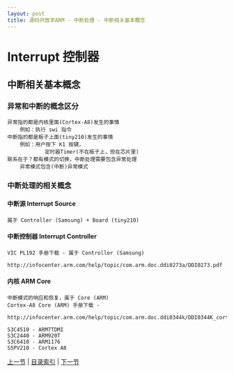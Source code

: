 ```yaml
---
layout: post
title: 源码开放学ARM - 中断处理 - 中断相关基本概念
---
```


# Interrupt 控制器
## 中断相关基本概念
### 异常和中断的概念区分
	异常指的都是内核里面(Cortex-A8)发生的事情
		例如：执行 swi 指令		
	中断指的都是板子上面(tiny210)发生的事情
		例如：用户按下 K1 按键，
				定时器Timer(不在板子上，但在芯片里)
	联系在于？都有模式的切换，中断处理需要包含异常处理
		异常模式包含(中断)异常模式

### 中断处理的相关概念
#### 中断源 Interrupt Source
	属于 Controller (Samsung) + Board (tiny210)

#### 中断控制器 Interrupt Controller
	VIC PL192 手册下载 - 属于 Controller (Samsung)
		http://infocenter.arm.com/help/topic/com.arm.doc.ddi0273a/DDI0273.pdf
	

#### 内核 ARM Core
	中断模式的响应和恢复，属于 Core (ARM)
	Cortex-A8 Core (ARM) 手册下载 - 
		http://infocenter.arm.com/help/topic/com.arm.doc.ddi0344k/DDI0344K_cortex_a8_r3p2_trm.pdf
		
	S3C4510 - ARM7TDMI
	S3C2440 - ARM920T
	S3C6410 - ARM1176
	S5PV210 - Cortex A8	
	



[上一节](chp8-4.html)  |  [目录索引](../index.html)  |  [下一节](chp9-2.html)
